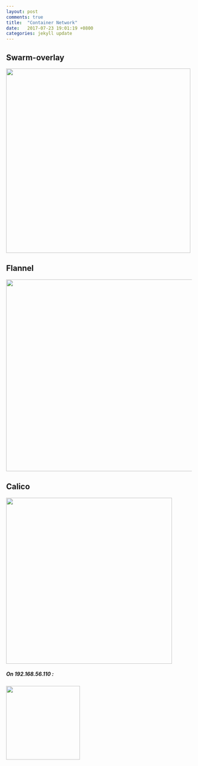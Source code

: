 ```yaml
---
layout: post
comments: true
title:  "Container Network"
date:   2017-07-23 19:01:19 +0800
categories: jekyll update
---
```


## Swarm-overlay

<div>
	<img src="https://tsui89.github.io/static/posts/container-network/swarm.jpg"  height="500"/>
</div>


## Flannel

<div>
	<img src="https://tsui89.github.io/static/posts/container-network/flannel.jpg"  height="520"/>
</div>


## Calico

<div>
	<img src="https://tsui89.github.io/static/posts/container-network/calico.jpg"  height="450"/>
</div>


##### On 192.168.56.110 :

<div>
	<img src="https://tsui89.github.io/static/posts/container-network/calico-route.jpg"  height="200"/>
</div>
